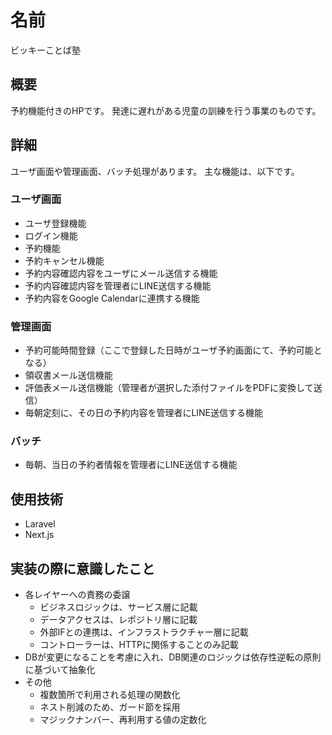 名前
====
ビッキーことば塾

## 概要
予約機能付きのHPです。
発達に遅れがある児童の訓練を行う事業のものです。

## 詳細
ユーザ画面や管理画面、バッチ処理があります。
主な機能は、以下です。

### ユーザ画面 
- ユーザ登録機能
- ログイン機能
- 予約機能
- 予約キャンセル機能
- 予約内容確認内容をユーザにメール送信する機能
- 予約内容確認内容を管理者にLINE送信する機能
- 予約内容をGoogle Calendarに連携する機能

### 管理画面
- 予約可能時間登録（ここで登録した日時がユーザ予約画面にて、予約可能となる）
- 領収書メール送信機能
- 評価表メール送信機能（管理者が選択した添付ファイルをPDFに変換して送信）
- 毎朝定刻に、その日の予約内容を管理者にLINE送信する機能

### バッチ
- 毎朝、当日の予約者情報を管理者にLINE送信する機能

## 使用技術
- Laravel
- Next.js

## 実装の際に意識したこと
- 各レイヤーへの責務の委譲
  - ビジネスロジックは、サービス層に記載
  - データアクセスは、レポジトリ層に記載
  - 外部IFとの連携は、インフラストラクチャー層に記載
  - コントローラーは、HTTPに関係することのみ記載
- DBが変更になることを考慮に入れ、DB関連のロジックは依存性逆転の原則に基づいて抽象化
- その他
  - 複数箇所で利用される処理の関数化
  - ネスト削減のため、ガード節を採用
  - マジックナンバー、再利用する値の定数化
